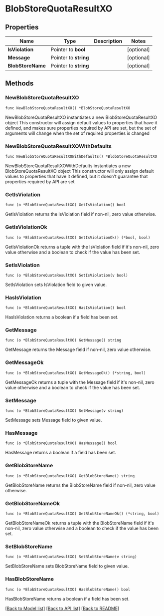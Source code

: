 # BlobStoreQuotaResultXO

## Properties

Name | Type | Description | Notes
------------ | ------------- | ------------- | -------------
**IsViolation** | Pointer to **bool** |  | [optional] 
**Message** | Pointer to **string** |  | [optional] 
**BlobStoreName** | Pointer to **string** |  | [optional] 

## Methods

### NewBlobStoreQuotaResultXO

`func NewBlobStoreQuotaResultXO() *BlobStoreQuotaResultXO`

NewBlobStoreQuotaResultXO instantiates a new BlobStoreQuotaResultXO object
This constructor will assign default values to properties that have it defined,
and makes sure properties required by API are set, but the set of arguments
will change when the set of required properties is changed

### NewBlobStoreQuotaResultXOWithDefaults

`func NewBlobStoreQuotaResultXOWithDefaults() *BlobStoreQuotaResultXO`

NewBlobStoreQuotaResultXOWithDefaults instantiates a new BlobStoreQuotaResultXO object
This constructor will only assign default values to properties that have it defined,
but it doesn't guarantee that properties required by API are set

### GetIsViolation

`func (o *BlobStoreQuotaResultXO) GetIsViolation() bool`

GetIsViolation returns the IsViolation field if non-nil, zero value otherwise.

### GetIsViolationOk

`func (o *BlobStoreQuotaResultXO) GetIsViolationOk() (*bool, bool)`

GetIsViolationOk returns a tuple with the IsViolation field if it's non-nil, zero value otherwise
and a boolean to check if the value has been set.

### SetIsViolation

`func (o *BlobStoreQuotaResultXO) SetIsViolation(v bool)`

SetIsViolation sets IsViolation field to given value.

### HasIsViolation

`func (o *BlobStoreQuotaResultXO) HasIsViolation() bool`

HasIsViolation returns a boolean if a field has been set.

### GetMessage

`func (o *BlobStoreQuotaResultXO) GetMessage() string`

GetMessage returns the Message field if non-nil, zero value otherwise.

### GetMessageOk

`func (o *BlobStoreQuotaResultXO) GetMessageOk() (*string, bool)`

GetMessageOk returns a tuple with the Message field if it's non-nil, zero value otherwise
and a boolean to check if the value has been set.

### SetMessage

`func (o *BlobStoreQuotaResultXO) SetMessage(v string)`

SetMessage sets Message field to given value.

### HasMessage

`func (o *BlobStoreQuotaResultXO) HasMessage() bool`

HasMessage returns a boolean if a field has been set.

### GetBlobStoreName

`func (o *BlobStoreQuotaResultXO) GetBlobStoreName() string`

GetBlobStoreName returns the BlobStoreName field if non-nil, zero value otherwise.

### GetBlobStoreNameOk

`func (o *BlobStoreQuotaResultXO) GetBlobStoreNameOk() (*string, bool)`

GetBlobStoreNameOk returns a tuple with the BlobStoreName field if it's non-nil, zero value otherwise
and a boolean to check if the value has been set.

### SetBlobStoreName

`func (o *BlobStoreQuotaResultXO) SetBlobStoreName(v string)`

SetBlobStoreName sets BlobStoreName field to given value.

### HasBlobStoreName

`func (o *BlobStoreQuotaResultXO) HasBlobStoreName() bool`

HasBlobStoreName returns a boolean if a field has been set.


[[Back to Model list]](../README.md#documentation-for-models) [[Back to API list]](../README.md#documentation-for-api-endpoints) [[Back to README]](../README.md)


